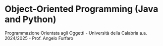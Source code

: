 # Object-Oriented Programming (Java and Python)

Programmazione Orientata agli Oggetti - Università della Calabria a.a. 2024/2025 - Prof. Angelo Furfaro
